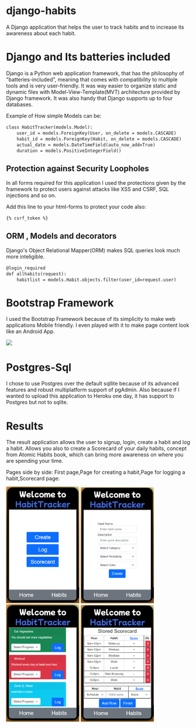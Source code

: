 # django-habits
A Django application that helps the user to track habits and to increase its awareness about each habit.

# Django and Its batteries included 
Django is a Python web application framework, that has the philosophy of "batteries-included", meaning that comes with compatibility to multiple tools and is very user-friendly. It was way easier to organize static and dynamic files with Model-View-Template(MVT) architecture provided by Django framework. It was also handy that Django supports up to four databases. 

Example of How simple Models can be:
```
class HabitTracker(models.Model):
    user_id = models.ForeignKey(User, on_delete = models.CASCADE)
    habit_id = models.ForeignKey(Habit, on_delete = models.CASCADE)
    actual_date = models.DateTimeField(auto_now_add=True)
    duration = models.PositiveIntegerField()
```
## Protection against Security Loopholes
In all forms required for this application I used the protections given by the framework to protect users against attacks like XSS and CSRF, SQL injections and so on.

Add this line to your html-forms to protect your code also:
```
{% csrf_token %}
```
## ORM , Models and decorators
Django's Object Relational Mapper(ORM) makes SQL queries look much more inteligible.
```
@login_required
def allhabits(request):
    habitlist = models.Habit.objects.filter(user_id=request.user)
``` 

# Bootstrap Framework
I used the Bootstrap Framework because of its simplicity to make web applications Mobile friendly. I even played with it to make page content look like an Android App.

![](doc/images/resize_friendly.gif)

# Postgres-Sql
I chose to use Postgres over the default sqllite because of its advanced features and robust multiplatform support of pgAdmin. Also because if I wanted to upload this application to Heroku one day, it has support to Postgres but not to sqlite.  

# Results

The result application allows the user to signup, login, create a habit and log a habit. Allows you also to create a Scorecard of your daily habits, concept from Atomic Habits book, which can bring more awareness on where you are spending your time. 

Pages side by side: First page,Page for creating a habit,Page for logging a habit,Scorecard page:

<p float="left">
  <img src="doc/images/firstpage.PNG" width="200" />
  <img src="doc/images/createhabit.PNG" width="200" /> 
  <img src="doc/images/loghabit.PNG" width="200" />
  <img src="doc/images/scorecard.PNG" width="200" />
</p>